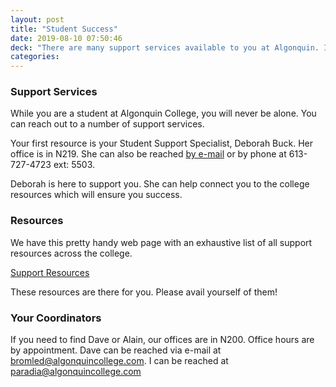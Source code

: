 ```yaml
---
layout: post
title: "Student Success"
date: 2019-08-10 07:50:46
deck: "There are many support services available to you at Algonquin. If you find yourself struggling in any way, please reach out to us. "
categories:
---
```

### Support Services

While you are a student at Algonquin College, you will never be alone. You can reach out to a number of support services.

Your first resource is your Student Support Specialist, Deborah Buck. Her office is in N219. She can also be reached <a href="mailto:buckd@algonquincollege.com">by e-mail</a> or by phone at 613-727-4723 ext: 5503.

Deborah is here to support you. She can help connect you to the college resources which will ensure you success.

### Resources

We have this pretty handy web page with an exhaustive list of all support resources across the college.

<div class="textcenter">
<a href="{{ site.baseurl }}/administration/academic-advising.html" class="fs15">Support Resources</a>
</div>

These resources are there for you. Please avail yourself of them!

### Your Coordinators

If you need to find Dave or Alain, our offices are in N200. Office hours are by appointment. Dave can be reached via e-mail at <a href="mailto:bromled@algonquincollege.com">bromled@algonquincollege.com</a>. I can be reached at <a href="mailto:paradia@algonquincollege.com">paradia@algonquincollege.com</a>
